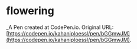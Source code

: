 # flowering
 _A Pen created at CodePen.io. Original URL: [https://codepen.io/kahaniploessl/pen/bGGmwJM](https://codepen.io/kahaniploessl/pen/bGGmwJM).

 